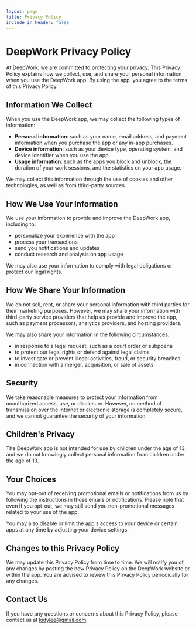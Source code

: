 ```yaml
---
layout: page
title: Privacy Policy
include_in_header: false
---
```


# DeepWork Privacy Policy

At DeepWork, we are committed to protecting your privacy. This Privacy Policy explains how we collect, use, and share your personal information when you use the DeepWork app. By using the app, you agree to the terms of this Privacy Policy.

## Information We Collect

When you use the DeepWork app, we may collect the following types of information:

- **Personal information**: such as your name, email address, and payment information when you purchase the app or any in-app purchases.
- **Device information**: such as your device type, operating system, and device identifier when you use the app.
- **Usage information**: such as the apps you block and unblock, the duration of your work sessions, and the statistics on your app usage.

We may collect this information through the use of cookies and other technologies, as well as from third-party sources.

## How We Use Your Information

We use your information to provide and improve the DeepWork app, including to:

- personalize your experience with the app
- process your transactions
- send you notifications and updates
- conduct research and analysis on app usage

We may also use your information to comply with legal obligations or protect our legal rights.

## How We Share Your Information

We do not sell, rent, or share your personal information with third parties for their marketing purposes. However, we may share your information with third-party service providers that help us provide and improve the app, such as payment processors, analytics providers, and hosting providers.

We may also share your information in the following circumstances:

- in response to a legal request, such as a court order or subpoena
- to protect our legal rights or defend against legal claims
- to investigate or prevent illegal activities, fraud, or security breaches
- in connection with a merger, acquisition, or sale of assets

## Security

We take reasonable measures to protect your information from unauthorized access, use, or disclosure. However, no method of transmission over the internet or electronic storage is completely secure, and we cannot guarantee the security of your information.

## Children's Privacy

The DeepWork app is not intended for use by children under the age of 13, and we do not knowingly collect personal information from children under the age of 13.

## Your Choices

You may opt-out of receiving promotional emails or notifications from us by following the instructions in those emails or notifications. Please note that even if you opt-out, we may still send you non-promotional messages related to your use of the app.

You may also disable or limit the app's access to your device or certain apps at any time by adjusting your device settings.

## Changes to this Privacy Policy

We may update this Privacy Policy from time to time. We will notify you of any changes by posting the new Privacy Policy on the DeepWork website or within the app. You are advised to review this Privacy Policy periodically for any changes.

## Contact Us

If you have any questions or concerns about this Privacy Policy, please contact us at kidylee@gmail.com.
